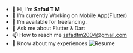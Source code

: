 - 👋 Hi, I’m **Safad T M**
- 🌱 I’m currently Working on Mobile App(Flutter)
- 🤝 I’m available for freelancing.
- 💬 Ask me about Flutter & Dart
- 📫 How to reach me safadtm2004@gmail.com
- 📄 Know about my experiences  ![Resume](https://drive.google.com/file/d/1KwGBA8G8Ag3Tkmy7-28HivqPLNhFCznL/view)
<!---
safadtm/safadtm is a ✨ special ✨ repository because its `README.md` (this file) appears on your GitHub profile.
You can click the Preview link to take a look at your changes.
--->
